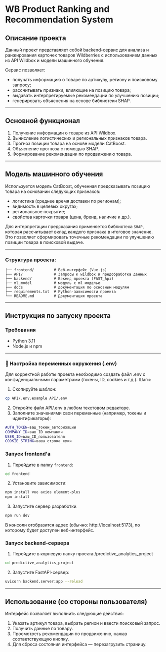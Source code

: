 # WB Product Ranking and Recommendation System

## Описание проекта

Данный проект представляет собой backend-сервис для анализа и ранжирования карточек товаров Wildberries с использованием данных из API Wildbox и модели машинного обучения.

Сервис позволяет:
- получать информацию о товаре по артикулу, региону и поисковому запросу;
- рассчитывать признаки, влияющие на позицию товара;
- выдавать интерпретируемые рекомендации по улучшению позиции;
- генерировать объяснения на основе библиотеки SHAP.

---

## Основной функционал

1. Получение информации о товаре из API Wildbox.
2. Вычисление логистических и региональных признаков товара.
3. Прогноз позиции товара на основе модели CatBoost.
4. Объяснение прогноза с помощью SHAP.
5. Формирование рекомендации по продвижению товара.

---

## Модель машинного обучения

Используется модель CatBoost, обученная предсказывать позицию товара на основании следующих признаков:

- логистика (среднее время доставки по регионам);
- видимость в целевых округах;
- региональное покрытие;
- свойства карточки товара (цена, бренд, наличие и др.).

Для интерпретации предсказания применяется библиотека `SHAP`, которая рассчитывает вклад каждого признака в итоговое значение. Это позволяет сформировать точечные рекомендации по улучшению позиции товара в поисковой выдаче.

---
### Структура проекта:
```
├── frontend/         # Веб-интерфейс (Vue.js)
├── API/              # Запросы к wildbox и предобработка данных
├── backend/          # Бэкенд проекта (FAST_Api)
├── ml_model          # модуль с ml моделью
├── docs              # документация по основным модулям
├── requirements.txt  # Python-зависимости проекта
└── README.md         # Документация проекта
```
---
##  Инструкция по запуску проекта

###  Требования

- Python 3.11
- Node.js и npm

---
### 🔐 Настройка переменных окружения (.env)

Для корректной работы проекта необходимо создать файл .env с конфиденциальными параметрами (токены, ID, cookies и т.д.).
Шаги:
1. Скопируйте шаблон:
```bash
cp API/.env.example API/.env
```
2. Откройте файл API/.env в любом текстовом редакторе.
3. Заполните значениями свои переменные (например, токены и идентификаторы):
```bash
AUTH_TOKEN=ваш_токен_авторизации
COMPANY_ID=ваш_ID_компании
USER_ID=ваш_ID_пользователя
COOKIE_STRING=ваша_строка_куки
```

###  Запуск frontend'а

1. Перейдите в папку `frontend`:

```bash
cd frontend
```
2. Установите зависимости:
```bash
npm install vue axios element-plus
npm install
```

3. Запустите сервер разработки:
```bash
npm run dev
```
В консоли отобразится адрес (обычно: http://localhost:5173), по которому будет доступен веб-интерфейс.

### Запуск backend-сервера

1. Перейдите в корневую папку проекта /predictive_analytics_project
```bash
cd predictive_analytics_project
```
2. Запустите FastAPI-сервер:
```bash
uvicorn backend.server:app --reload
```
---

## Использование (со стороны пользователя)

Интерфейс позволяет выполнить следующие действия:

1. Указать артикул товара, выбрать регион и ввести поисковый запрос.
2. Получить данные по товару.
3. Просмотреть рекомендации по продвижению, нажав соответствующую кнопку.
4. Для сброса состояния интерфейса — перезагрузить страницу.
